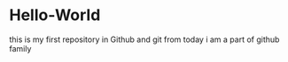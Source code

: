 # Hello-World
this is my first repository in Github and git
from today i am a part of github family
